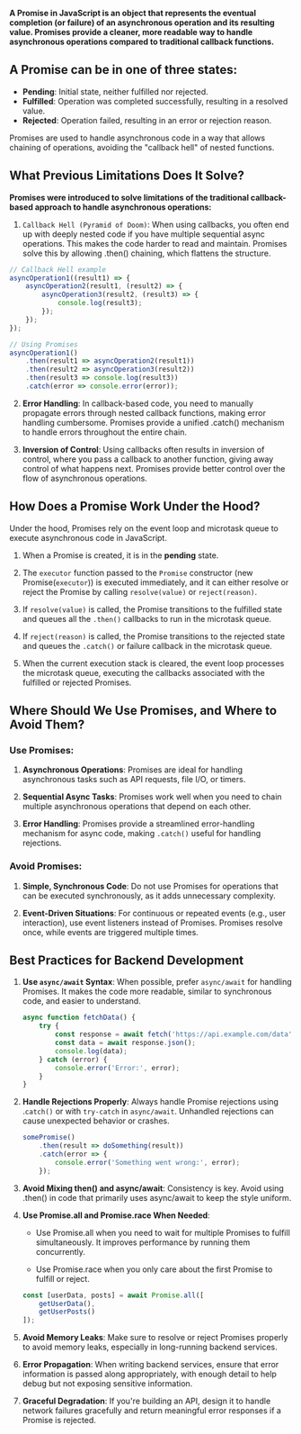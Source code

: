 **A Promise in JavaScript is an object that represents the eventual completion (or failure) of an asynchronous operation and its resulting value. Promises provide a cleaner, more readable way to handle asynchronous operations compared to traditional callback functions.**

## A Promise can be in one of three states:

- **Pending**: Initial state, neither fulfilled nor rejected.
- **Fulfilled**: Operation was completed successfully, resulting in a resolved value.
- **Rejected**: Operation failed, resulting in an error or rejection reason.

Promises are used to handle asynchronous code in a way that allows chaining of operations, avoiding the "callback hell" of nested functions.

## What Previous Limitations Does It Solve?
**Promises were introduced to solve limitations of the traditional callback-based approach to handle asynchronous operations:**

1. `Callback Hell (Pyramid of Doom)`: When using callbacks, you often end up with deeply nested code if you have multiple sequential async operations. This makes the code harder to read and maintain. Promises solve this by allowing .then() chaining, which flattens the structure.

```javascript
// Callback Hell example
asyncOperation1((result1) => {
    asyncOperation2(result1, (result2) => {
        asyncOperation3(result2, (result3) => {
            console.log(result3);
        });
    });
});

// Using Promises
asyncOperation1()
    .then(result1 => asyncOperation2(result1))
    .then(result2 => asyncOperation3(result2))
    .then(result3 => console.log(result3))
    .catch(error => console.error(error));
```
2. **Error Handling**: In callback-based code, you need to manually propagate errors through nested callback functions, making error handling cumbersome. Promises provide a unified .catch() mechanism to handle errors throughout the entire chain.

3. **Inversion of Control**: Using callbacks often results in inversion of control, where you pass a callback to another function, giving away control of what happens next. Promises provide better control over the flow of asynchronous operations.

## How Does a Promise Work Under the Hood?

Under the hood, Promises rely on the event loop and microtask queue to execute asynchronous code in JavaScript.

1. When a Promise is created, it is in the **pending** state.


2. The `executor` function passed to the `Promise` constructor (new Promise(`executor`)) is executed immediately, and it can either resolve or reject the Promise by calling `resolve(value)` or `reject(reason)`.

3. If `resolve(value)` is called, the Promise transitions to the fulfilled state and queues all the `.then()` callbacks to run in the microtask queue.

4. If `reject(reason)` is called, the Promise transitions to the rejected state and queues the `.catch()` or failure callback in the microtask queue.

5. When the current execution stack is cleared, the event loop processes the microtask queue, executing the callbacks associated with the fulfilled or rejected Promises.

## Where Should We Use Promises, and Where to Avoid Them?

### Use Promises:

1. **Asynchronous Operations**: Promises are ideal for handling asynchronous tasks such as API requests, file I/O, or timers.

2. **Sequential Async Tasks**: Promises work well when you need to chain multiple asynchronous operations that depend on each other.

3. **Error Handling**: Promises provide a streamlined error-handling mechanism for async code, making `.catch()` useful for handling rejections.

### Avoid Promises:

1. **Simple, Synchronous Code**: Do not use Promises for operations that can be executed synchronously, as it adds unnecessary complexity.

2. **Event-Driven Situations**: For continuous or repeated events (e.g., user interaction), use event listeners instead of Promises. Promises resolve once, while events are triggered multiple times.

## Best Practices for Backend Development
1. **Use `async/await` Syntax**: When possible, prefer `async/await` for handling Promises. It makes the code more readable, similar to synchronous code, and easier to understand.

    ```javascript
    async function fetchData() {
        try {
            const response = await fetch('https://api.example.com/data');
            const data = await response.json();
            console.log(data);
        } catch (error) {
            console.error('Error:', error);
        }
    }
    ```

2. **Handle Rejections Properly**: Always handle Promise rejections using .`catch()` or with `try-catch` in `async/await`. Unhandled rejections can cause unexpected behavior or crashes.

    ```javascript
    somePromise()
        .then(result => doSomething(result))
        .catch(error => {
            console.error('Something went wrong:', error);
        });
    ```
3. **Avoid Mixing then() and async/await**: Consistency is key. Avoid using .then() in code that primarily uses async/await to keep the style uniform.

4. **Use Promise.all and Promise.race When Needed**:

    - Use Promise.all when you need to wait for multiple Promises to fulfill simultaneously. It improves performance by running them concurrently.
    
    - Use Promise.race when you only care about the first Promise to fulfill or reject.

    ```javascript
    const [userData, posts] = await Promise.all([
        getUserData(),
        getUserPosts()
    ]);
    ```
5. **Avoid Memory Leaks**: Make sure to resolve or reject Promises properly to avoid memory leaks, especially in long-running backend services.

6. **Error Propagation**: When writing backend services, ensure that error information is passed along appropriately, with enough detail to help debug but not exposing sensitive information.

7. **Graceful Degradation**: If you're building an API, design it to handle network failures gracefully and return meaningful error responses if a Promise is rejected.